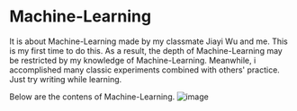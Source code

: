 # Machine-Learning
It is about Machine-Learning made by my classmate Jiayi Wu and me. This is my first time to do this. As a result, the depth of Machine-Learning may be restricted by my knowledge of Machine-Learning. Meanwhile, i accomplished many classic experiments combined with others' practice. Just try writing while learning.

Below are the contens of Machine-Learning.
![image](https://user-images.githubusercontent.com/77973234/124744340-3b968f80-df51-11eb-8cd7-c540efa6b94a.png)

